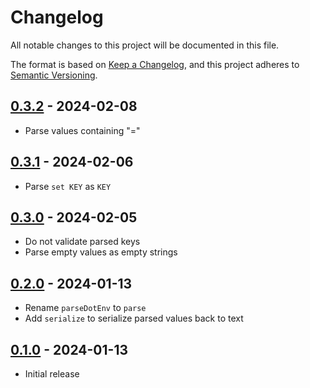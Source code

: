 # Changelog

All notable changes to this project will be documented in this file.

The format is based on [Keep a Changelog](https://keepachangelog.com/en/1.0.0/),
and this project adheres to [Semantic Versioning](https://semver.org/spec/v2.0.0.html).

## [0.3.2](https://github.com/metonym/didone/releases/tag/v0.3.2) - 2024-02-08

- Parse values containing "="

## [0.3.1](https://github.com/metonym/didone/releases/tag/v0.3.1) - 2024-02-06

- Parse `set KEY` as `KEY`

## [0.3.0](https://github.com/metonym/didone/releases/tag/v0.3.0) - 2024-02-05

- Do not validate parsed keys
- Parse empty values as empty strings

## [0.2.0](https://github.com/metonym/didone/releases/tag/v0.2.0) - 2024-01-13

- Rename `parseDotEnv` to `parse`
- Add `serialize` to serialize parsed values back to text

## [0.1.0](https://github.com/metonym/didone/releases/tag/v0.1.0) - 2024-01-13

- Initial release
